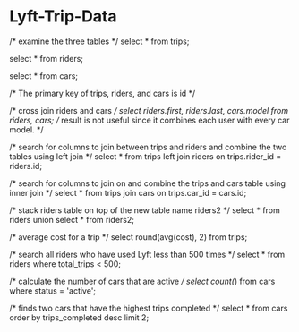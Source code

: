 # Lyft-Trip-Data

/* examine the three tables */
select * from trips;

select * from riders;

select * from cars;

/* The primary key of trips, riders, and cars is id */

/* cross join riders and cars */
select riders.first,
   riders.last, cars.model
from riders, cars;
/* result is not useful since it combines each user with every car model. */

/* search for columns to join between trips and riders and combine the two tables using left join */
select * from trips
left join riders
  on trips.rider_id = riders.id;

/* search for columns to join on and combine the trips and cars table using inner join */
select * from trips
join cars
  on trips.car_id = cars.id;

/* stack riders table on top of the new table name riders2 */
select * from riders
union
select * from riders2;

/* average cost for a trip */
select round(avg(cost), 2) from trips;

/* search all riders who have used Lyft less than 500 times */
select * from riders
where total_trips < 500;

/* calculate the number of cars that are active */
select count(*) from cars
where status = 'active';

/* finds two cars that have the highest trips completed */
select * from cars
order by trips_completed desc
limit 2;
